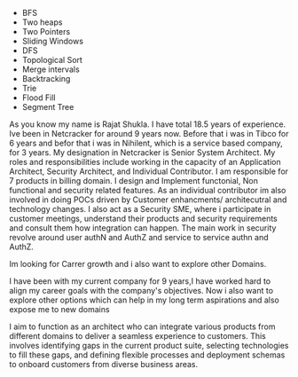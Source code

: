 - BFS
- Two heaps
- Two Pointers
- Sliding Windows
- DFS
- Topological Sort
- Merge intervals
- Backtracking
- Trie
- Flood Fill
- Segment Tree

As you know my name is Rajat Shukla. I have total 18.5 years of experience. Ive been in Netcracker for around 9 years now. Before that i was in Tibco for 6 years and befor that i was in Nihilent, which is a service based company, for 3 years.
My designation in Netcracker is Senior System Architect. My roles and responsibilities include working in the capacity of an Application Architect, Security Architect, and Individual Contributor.
I am responsible for 7 products in billing domain. I design and Implement functonial, Non functional and security related features. As an individual contributor im also involved in doing POCs driven by Customer enhancments/ architecutral and technology changes. I also act as a Security SME, where i participate in customer meetings, understand their products and security requirements and consult them how integration can happen. The main work in security revolve around user authN and AuthZ and service to service authn and AuthZ.

Im looking for Carrer growth and i also want to explore other Domains.

I have been with my current company for 9 years,I have worked hard to align my career goals with the company's objectives.
Now i also want to explore other options which can help in my long term aspirations and also expose me to new domains

I aim to function as an architect who can integrate various products from different domains to deliver a seamless experience to customers. This involves
identifying gaps in the current product suite,
selecting technologies to fill these gaps, and
defining flexible processes and deployment schemas to onboard customers from diverse business areas.